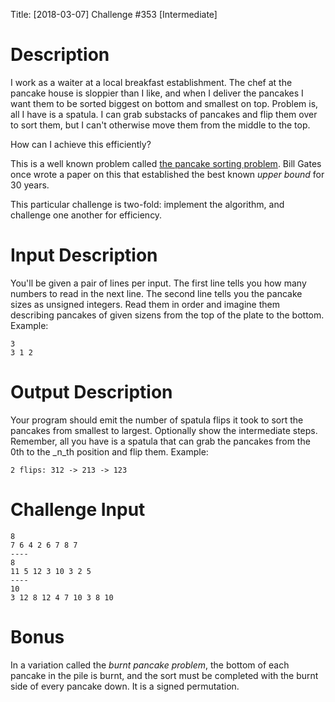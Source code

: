 Title: [2018-03-07] Challenge #353 [Intermediate]

# Description

I work as a waiter at a local breakfast establishment. The chef at the pancake house is sloppier than I like, and when I deliver the pancakes I want them to be sorted biggest on bottom and smallest on top. Problem is, all I have is a spatula. I can grab substacks of pancakes and flip them over to sort them, but I can't otherwise move them from the middle to the top. 

How can I achieve this efficiently?

This is a well known problem called [the pancake sorting problem](http://datagenetics.com/blog/february42018/index.html). Bill Gates once wrote a paper on this that established the best known _upper bound_ for 30 years. 

This particular challenge is two-fold: implement the algorithm, and challenge one another for efficiency. 

# Input Description

You'll be given a pair of lines per input. The first line tells you how many numbers to read in the next line. The second line tells you the pancake sizes as unsigned integers. Read them in order and imagine them describing pancakes of given sizens from the top of the plate to the bottom. Example:

    3
    3 1 2

# Output Description

Your program should emit the number of spatula flips it took to sort the pancakes from smallest to largest. Optionally show the intermediate steps. Remember, all you have is a spatula that can grab the pancakes from the 0th to the _n_th position and flip them. Example:

    2 flips: 312 -> 213 -> 123

# Challenge Input

    8
    7 6 4 2 6 7 8 7
    ----
    8
    11 5 12 3 10 3 2 5
    ----
    10
    3 12 8 12 4 7 10 3 8 10

# Bonus

In a variation called the _burnt pancake problem_, the bottom of each pancake in the pile is burnt, and the sort must be completed with the burnt side of every pancake down. It is a signed permutation.